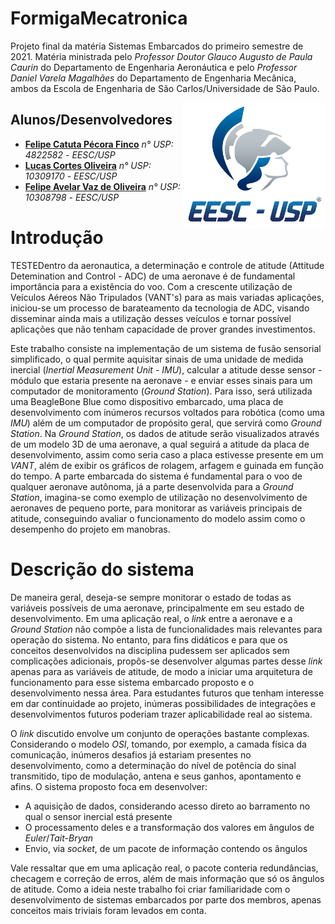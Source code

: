 # FormigaMecatronica
Projeto final da matéria Sistemas Embarcados do primeiro semestre de 2021. Matéria ministrada pelo *Professor Doutor Glauco Augusto de Paula Caurin* do Departamento de Engenharia Aeronáutica e pelo *Professor Daniel Varela Magalhães* do Departamento de Engenharia Mecânica, ambos da Escola de Engenharia de São Carlos/Universidade de São Paulo. <br/>

<img src="./img/logo_eesc.png" align="right"
     alt="Logo EESC" height="200">


## Alunos/Desenvolvedores

* **[Felipe Catuta Pécora Finco](https://github.com/FelipeFinco)** *n° USP: 4822582* - *EESC/USP*
* **[Lucas Cortes Oliveira](https://github.com/colollucas)** *n° USP: 10309170* - *EESC/USP*
* **[Felipe Avelar Vaz de Oliveira](https://github.com/Felipe-Avelar-vaz)** *n° USP: 10308798* - *EESC/USP*


# Introdução

TESTEDentro da aeronautica, a determinação e controle de atitude (Attitude Detemination and Control - ADC) de uma aeronave é de fundamental importância para a existência do voo. Com a crescente utilização de Veículos Aéreos Não Tripulados (VANT's) para as mais variadas aplicações, iniciou-se um processo de barateamento da tecnologia de ADC, visando disseminar ainda mais a utilização desses veículos e tornar possível aplicações que não tenham capacidade de prover grandes investimentos. 


Este trabalho consiste na implementação de um sistema de fusão sensorial simplificado, o qual permite aquisitar sinais de uma unidade de medida inercial (*Inertial Measurement Unit - IMU*), calcular a atitude desse sensor - módulo que estaria presente na aeronave - e enviar esses sinais para um computador de monitoramento (*Ground Station*). Para isso, será utilizada uma BeagleBone Blue como dispositivo embarcado, uma placa de desenvolvimento com inúmeros recursos voltados para robótica (como uma *IMU*) além de um computador de propósito geral, que servirá como *Ground Station*. Na *Ground Station*, os dados de atitude serão visualizados através de um modelo 3D de uma aeronave, a qual seguirá a atitude da placa de desenvolvimento, assim como seria caso a placa estivesse presente em um *VANT*, além de exibir os gráficos de rolagem, arfagem e guinada em função do tempo. A parte embarcada do sistema é fundamental para o voo de qualquer aeronave autônoma, já a parte desenvolvida para a *Ground Station*, imagina-se como exemplo de utilização no desenvolvimento de aeronaves de pequeno porte, para monitorar as variáveis principais de atitude, conseguindo avaliar o funcionamento do modelo assim como o desempenho do projeto em manobras. 


# Descrição do sistema

De maneira geral, deseja-se sempre monitorar o estado de todas as variáveis possíveis de uma aeronave, principalmente em seu estado de desenvolvimento. Em uma aplicação real, o *link* entre a aeronave e a *Ground Station* não compõe a lista de funcionalidades mais relevantes para operação do sistema. No entanto, para fins didáticos e para que os conceitos desenvolvidos na disciplina pudessem ser aplicados sem complicações adicionais, propôs-se desenvolver algumas partes desse *link* apenas para as variáveis de atitude, de modo a iniciar uma arquitetura de funcionamento para esse sistema embarcado proposto e o desenvolvimento nessa área. Para estudantes futuros que tenham interesse em dar continuidade ao projeto, inúmeras possibilidades de integrações e desenvolvimentos futuros poderiam trazer aplicabilidade real ao sistema.

O *link* discutido envolve um conjunto de operações bastante complexas. Considerando o modelo *OSI*, tomando, por exemplo, a camada física da comunicação, inúmeros desafios já estariam presentes no desenvolvimento, como a determinação do nível de potência do sinal transmitido, tipo de modulação, antena e seus ganhos, apontamento e afins. O sistema proposto foca em desenvolver: 
* A aquisição de dados, considerando acesso direto ao barramento no qual o sensor inercial está presente
* O processamento deles e a transformação dos valores em ângulos de *Euler*/*Tait-Bryan*
* Envio, via *socket*, de um pacote de informação contendo os ângulos 

Vale ressaltar que em uma aplicação real, o pacote conteria redundâncias, checagem e correção de erros, além de mais informação que só os ângulos de atitude. Como a ideia neste trabalho foi criar familiaridade com o desenvolvimento de sistemas embarcados por parte dos membros, apenas conceitos mais triviais foram levados em conta. 
